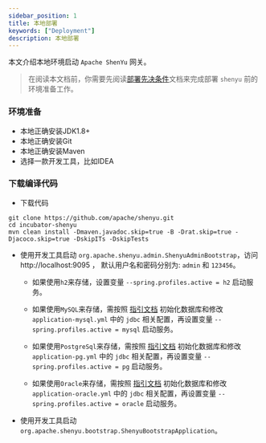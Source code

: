 ```yaml
---
sidebar_position: 1
title: 本地部署
keywords: ["Deployment"]
description: 本地部署
---
```


本文介绍本地环境启动 `Apache ShenYu` 网关。

> 在阅读本文档前，你需要先阅读[部署先决条件](./deployment-before.md)文档来完成部署 `shenyu` 前的环境准备工作。

### 环境准备

* 本地正确安装JDK1.8+
* 本地正确安装Git
* 本地正确安装Maven
* 选择一款开发工具，比如IDEA

### 下载编译代码

* 下载代码

```
git clone https://github.com/apache/shenyu.git
cd incubator-shenyu
mvn clean install -Dmaven.javadoc.skip=true -B -Drat.skip=true -Djacoco.skip=true -DskipITs -DskipTests
```

* 使用开发工具启动 `org.apache.shenyu.admin.ShenyuAdminBootstrap`，访问 http://localhost:9095 ， 默认用户名和密码分别为: `admin` 和 `123456`。

  * 如果使用`h2`来存储，设置变量 `--spring.profiles.active = h2` 启动服务。

  * 如果使用`MySQL`来存储，需按照 [指引文档](./deployment-before.md#mysql) 初始化数据库和修改 `application-mysql.yml` 中的 `jdbc` 相关配置，再设置变量 `--spring.profiles.active = mysql` 启动服务。

  * 如果使用`PostgreSql`来存储，需按照 [指引文档](./deployment-before.md#postgresql) 初始化数据库和修改 `application-pg.yml` 中的 `jdbc` 相关配置，再设置变量 `--spring.profiles.active = pg` 启动服务。

  * 如果使用`Oracle`来存储，需按照 [指引文档](./deployment-before.md#oracle) 初始化数据库和修改 `application-oracle.yml` 中的 `jdbc` 相关配置，再设置变量 `--spring.profiles.active = oracle` 启动服务。

* 使用开发工具启动 `org.apache.shenyu.bootstrap.ShenyuBootstrapApplication`。











